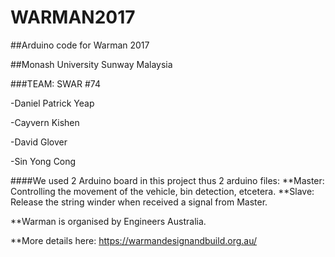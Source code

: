 # WARMAN2017
##Arduino code for Warman 2017

##Monash University Sunway Malaysia


###TEAM: SWAR #74

-Daniel Patrick Yeap

-Cayvern Kishen

-David Glover

-Sin Yong Cong

####We used 2 Arduino board in this project thus 2 arduino files:
**Master: Controlling the movement of the vehicle, bin detection, etcetera.
**Slave: Release the string winder when received a signal from Master.



**Warman is organised by Engineers Australia.

**More details here: https://warmandesignandbuild.org.au/

